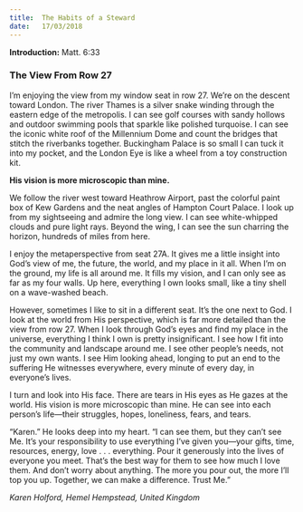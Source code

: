 ```yaml
---
title:  The Habits of a Steward
date:   17/03/2018
---
```


**Introduction:** Matt. 6:33

### The View From Row 27

I’m enjoying the view from my window seat in row 27. We’re on the descent toward London. The river Thames is a silver snake winding through the eastern edge of the metropolis. I can see golf courses with sandy hollows and outdoor swimming pools that sparkle like polished turquoise. I can see the iconic white roof of the Millennium Dome and count the bridges that stitch the riverbanks together. Buckingham Palace is so small I can tuck it into my pocket, and the London Eye is like a wheel from a toy construction kit.

**His vision is more microscopic than mine.**

We follow the river west toward Heathrow Airport, past the colorful paint box of Kew Gardens and the neat angles of Hampton Court Palace. I look up from my sightseeing and admire the long view. I can see white-whipped clouds and pure light rays. Beyond the wing, I can see the sun charring the horizon, hundreds of miles from here.

I enjoy the metaperspective from seat 27A. It gives me a little insight into God’s view of me, the future, the world, and my place in it all. When I’m on the ground, my life is all around me. It fills my vision, and I can only see as far as my four walls. Up here, everything I own looks small, like a tiny shell on a wave-washed beach.

However, sometimes I like to sit in a different seat. It’s the one next to God. I look at the world from His perspective, which is far more detailed than the view from row 27. When I look through God’s eyes and find my place in the universe, everything I think I own is pretty insignificant. I see how I fit into the community and landscape around me. I see other people’s needs, not just my own wants. I see Him looking ahead, longing to put an end to the suffering He witnesses everywhere, every minute of every day, in everyone’s lives.

I turn and look into His face. There are tears in His eyes as He gazes at the world. His vision is more microscopic than mine. He can see into each person’s life—their struggles, hopes, loneliness, fears, and tears.

“Karen.” He looks deep into my heart. “I can see them, but they can’t see Me. It’s your responsibility to use everything I’ve given you—your gifts, time, resources, energy, love . . . everything. Pour it generously into the lives of everyone you meet. That’s the best way for them to see how much I love them. And don’t worry about anything. The more you pour out, the more I’ll top you up. Together, we can make a difference. Trust Me.”

_Karen Holford, Hemel Hempstead, United Kingdom_

